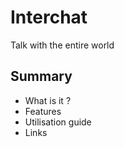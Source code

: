 # Interchat
Talk with the entire world
## Summary
- What is it ?
- Features
- Utilisation guide
- Links